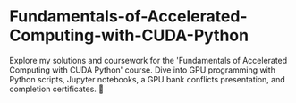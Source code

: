 # Fundamentals-of-Accelerated-Computing-with-CUDA-Python
Explore my solutions and coursework for the 'Fundamentals of Accelerated Computing with CUDA Python' course. Dive into GPU programming with Python scripts, Jupyter notebooks, a GPU bank conflicts presentation, and completion certificates. 🚀
